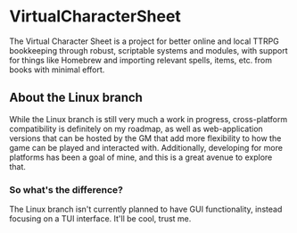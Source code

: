 # VirtualCharacterSheet
The Virtual Character Sheet is a project for better online and local TTRPG bookkeeping through robust, scriptable systems and modules, with support for things like Homebrew and importing relevant spells, items, etc. from books with minimal effort.

## About the Linux branch
While the Linux branch is still very much a work in progress, cross-platform compatibility is definitely on my roadmap, as well as web-application versions that can be hosted by the GM that add more flexibility to how the game can be played and interacted with. Additionally, developing for more platforms has been a goal of mine, and this is a great avenue to explore that.

### So what's the difference?
The Linux branch isn't currently planned to have GUI functionality, instead focusing on a TUI interface. It'll be cool, trust me.